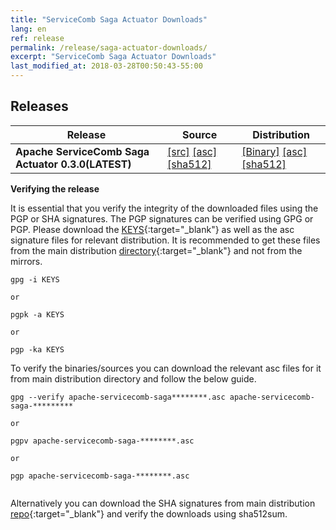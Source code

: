 ```yaml
---
title: "ServiceComb Saga Actuator Downloads"
lang: en
ref: release
permalink: /release/saga-actuator-downloads/
excerpt: "ServiceComb Saga Actuator Downloads"
last_modified_at: 2018-03-28T00:50:43-55:00
---
```


## Releases

| Release           |         Source            |           Distribution         | 
| ---------------------- | --------------------------------- | --------------------------------- | 
|**Apache ServiceComb Saga Actuator 0.3.0(LATEST)**|[[src]](https://apache.org/dyn/closer.cgi/servicecomb/servicecomb-saga-actuator/0.3.0/apache-servicecomb-saga-actuator-distribution-0.3.0-src.zip) [[asc]](https://www.apache.org/dist/servicecomb/servicecomb-saga-actuator/0.3.0/apache-servicecomb-saga-actuator-distribution-0.3.0-src.zip.asc) [[sha512]](https://www.apache.org/dist/servicecomb/servicecomb-saga-actuator/0.3.0/apache-servicecomb-saga-actuator-distribution-0.3.0-src.zip.sha512)|[[Binary]](https://apache.org/dyn/closer.cgi/servicecomb/servicecomb-saga-actuator/0.3.0/apache-servicecomb-saga-actuator-distribution-0.3.0-bin.zip) [[asc]](https://www.apache.org/dist/servicecomb/servicecomb-saga-actuator/0.3.0/apache-servicecomb-saga-actuator-distribution-0.3.0-bin.zip.asc) [[sha512]](https://www.apache.org/dist/servicecomb/servicecomb-saga-actuator/0.3.0/apache-servicecomb-saga-actuator-distribution-0.3.0-bin.zip.sha512)|

**Verifying the release**

It is essential that you verify the integrity of the downloaded files using the PGP or SHA signatures.
 The PGP signatures can  be verified using GPG or PGP.
 Please download the [KEYS](https://www.apache.org/dist/servicecomb/KEYS){:target="_blank"} as well as the asc signature files for relevant distribution. It is recommended to get these files from the main distribution [directory](https://www.apache.org/dist/servicecomb/servicecomb-saga-actuator/){:target="_blank"} and not from the mirrors.
 ```
 gpg -i KEYS

 or

 pgpk -a KEYS

 or

 pgp -ka KEYS

```

To verify the binaries/sources you can download the relevant asc files for it from main distribution directory and follow the below guide.

```
gpg --verify apache-servicecomb-saga********.asc apache-servicecomb-saga-*********

or

pgpv apache-servicecomb-saga-********.asc

or

pgp apache-servicecomb-saga-********.asc


```

Alternatively you can download the SHA signatures from main distribution [repo](https://www.apache.org/dist/servicecomb/servicecomb-saga-actuator/){:target="_blank"} and verify the downloads using sha512sum.
